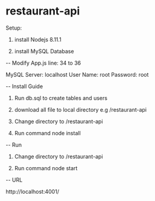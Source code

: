 # restaurant-api

Setup:

1. install Nodejs 8.11.1

2. install MySQL Database

-- Modify App.js line: 34 to 36

MySQL Server: localhost
User Name: root
Password: root


-- Install Guide

1. Run db.sql to create tables and users

2. download all file to local directory e.g /restaurant-api

3. Change directory to /restaurant-api

4. Run command node install

-- Run

1. Change directory to /restaurant-api

2. Run command node start


-- URL

http://localhost:4001/
